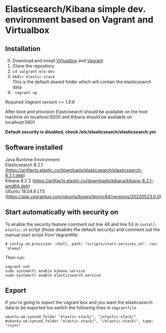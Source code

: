 # Elasticsearch/Kibana simple dev. environment based on Vagrant and Virtualbox

## Installation
0. Download and install [Virtualbox](https://www.virtualbox.org/wiki/Downloads) and [Vagrant](https://www.vagrantup.com/downloads.html)  
1. Clone the repository 
2. ``cd valgrant-elk-dev``
3. ``mkdir elastic-stack``        
This is the default shared folder which will contain the elasticsearch data
3. `` vagrant up``

*Required Vagrant version >= 1.9.6*

After boot and provision Elastcisearch should be available on the host machine on localhost:9200
and Kibana should be available on localhost:5601

**Default security is disabled, check /etc/elasticsearch/elasticsearch.ym**

## Software installed
Java Runtime Environment    
Elasticsearch 8.2.1 (https://artifacts.elastic.co/downloads/elasticsearch/elasticsearch-8.2.1.deb)     
Kibana 8.2.2 (https://artifacts.elastic.co/downloads/kibana/kibana-8.2.1-amd64.deb)         
Ubuntu 18.04.6 LTS (https://app.vagrantup.com/ubuntu/boxes/bionic64/versions/20220523.0.0)   


## Start automatically with security on

To enable the security feature comment out line 48 and line 53 in ``install-elastic.sh`` script (those disables the default security) and comment out the manual start script from Vagrantfile:
```
# config.vm.provision :shell, path: "scripts/start-services.sh", run: 'always'
```
Then run:
```
vagrant ssh
sudo systemctl enable kibana.service
sudo systemctl enable elasticsearch.service
```

## Export

If you're going to export the vagrant box and you want the elasticsearch data to be exported too
switch the following lines in ``Vagrantfile``           

```
ubuntu.vm.synced_folder "elastic-stack/", "/elastic-stack/"
#ubuntu.vm.synced_folder "elastic-stack/", "/elastic-stack/", type: "rsync" 
```
